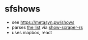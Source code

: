 # sfshows

* see https://metasyn.pw/shows
* parses [the list](http://www.foopee.com/punk/the-list/) via [show-scraper-rs](https://github.com/metasyn/show-scraper-rs)
* uses mapbox, react
